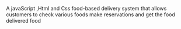 A javaScript ,Html and Css food-based delivery system that allows customers to check various foods   make reservations and get the food delivered 
food 



